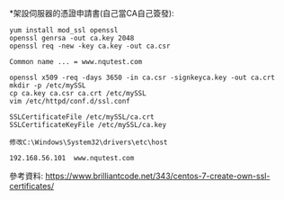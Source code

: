 *架設伺服器的憑證申請書(自己當CA自己簽發):
```
yum install mod_ssl openssl
openssl genrsa -out ca.key 2048
openssl req -new -key ca.key -out ca.csr

Common name ... = www.nqutest.com

openssl x509 -req -days 3650 -in ca.csr -signkeyca.key -out ca.crt
mkdir -p /etc/mySSL
cp ca.key ca.csr ca.crt /etc/mySSL
vim /etc/httpd/conf.d/ssl.conf

SSLCertificateFile /etc/mySSL/ca.crt
SSLCertificateKeyFile /etc/mySSL/ca.key

修改C:\Windows\System32\drivers\etc\host

192.168.56.101  www.nqutest.com
```

參考資料:
https://www.brilliantcode.net/343/centos-7-create-own-ssl-certificates/
